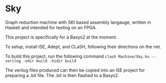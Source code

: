 # Sky
Graph reduction machine with SKI based assembly langauge, written in Haskell and intended for testing on an FPGA.

This project is specifically for a Basys2 at the moment.

To setup, install ISE, Adept, and CLaSH, following their directions on the net.

To build this project, run the following command
`clash Machine/Sky.hs --verilog -odir build -hidir build`

The verilog files produced can then be copied into an ISE project for preparing a .bit file.
The .bit is then flashed to a Basys2.